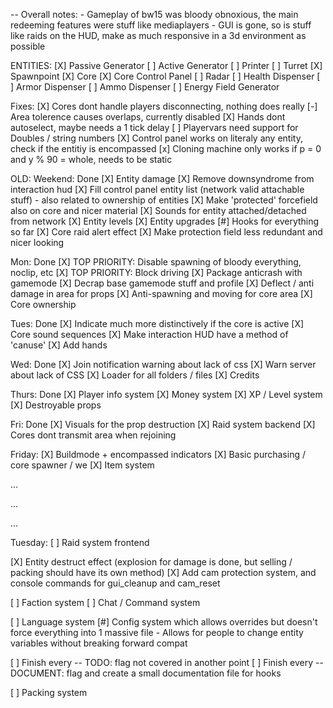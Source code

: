 -- Overall notes:
	- Gameplay of bw15 was bloody obnoxious, the main redeeming features were stuff like mediaplayers
	- GUI is gone, so is stuff like raids on the HUD, make as much responsive in a 3d environment as possible

ENTITIES:
	[X] Passive Generator
	[ ] Active Generator
	[ ] Printer
	[ ] Turret
	[X] Spawnpoint
	[X] Core
	[X] Core Control Panel
	[ ] Radar
	[ ] Health Dispenser
	[ ] Armor Dispenser
	[ ] Ammo Dispenser
	[ ] Energy Field Generator


Fixes:
	[X] Cores dont handle players disconnecting, nothing does really
	[-] Area tolerence causes overlaps, currently disabled
	[X] Hands dont autoselect, maybe needs a 1 tick delay
	[ ] Playervars need support for Doubles / string numbers
	[X] Control panel works on literaly any entity, check if the entitiy is encompassed
	[x] Cloning machine only works if p = 0 and y % 90 = whole, needs to be static


OLD:
Weekend: Done
	[X] Entity damage
	[X] Remove downsyndrome from interaction hud
	[X] Fill control panel entity list (network valid attachable stuff)
		- also related to ownership of entities
	[X] Make 'protected' forcefield also on core and nicer material
	[X] Sounds for entity attached/detached from network
	[X] Entity levels
	[X] Entity upgrades
	[#] Hooks for everything so far
	[X] Core raid alert effect
	[X] Make protection field less redundant and nicer looking

Mon: Done
	[X] TOP PRIORITY: Disable spawning of bloody everything, noclip, etc
	[X] TOP PRIORITY: Block driving
	[X] Package anticrash with gamemode
	[X] Decrap base gamemode stuff and profile
	[X] Deflect / anti damage in area for props
	[X] Anti-spawning and moving for core area
	[X] Core ownership

Tues: Done
	[X] Indicate much more distinctively if the core is active
	[X] Core sound sequences
	[X] Make interaction HUD have a method of 'canuse'
	[X] Add hands

Wed: Done
	[X] Join notification warning about lack of css
	[X] Warn server about lack of CSS
	[X] Loader for all folders / files
	[X] Credits

Thurs: Done
	[X] Player info system
	[X] Money system
	[X] XP / Level system
	[X] Destroyable props

Fri: Done
	[X] Visuals for the prop destruction
	[X] Raid system backend
	[X] Cores dont transmit area when rejoining


Friday:
	[X] Buildmode + encompassed indicators
	[X] Basic purchasing / core spawner / we
	[X] Item system

...

...

...

Tuesday:
	[ ] Raid system frontend

[X] Entity destruct effect (explosion for damage is done, but selling / packing should have its own method)
[X] Add cam protection system, and console commands for gui\_cleanup and cam\_reset

[ ] Faction system
[ ] Chat / Command system

[ ] Language system
[#] Config system which allows overrides but doesn't force everything into 1 massive file
	- Allows for people to change entity variables without breaking forward compat

[ ] Finish every -- TODO: flag not covered in another point
[ ] Finish every -- DOCUMENT: flag and create a small documentation file for hooks

[ ] Packing system
